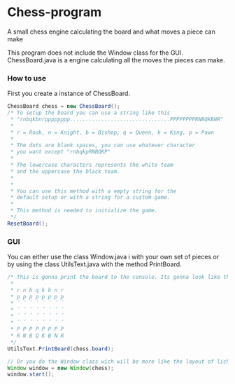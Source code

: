 # Chess-program
A small chess engine calculating the board and what moves a piece can make

This program does not include the Window class for the GUI.
ChessBoard.java is a engine calculating all the moves the pieces can make.

### How to use

First you create a instance of ChessBoard.
``` java
ChessBoard chess = new ChessBoard();
/* To setup the board you can use a string like this
 * "rnbqkbnrpppppppp................................PPPPPPPPRNBQKBNR"
 * 
 * r = Rook, n = Knight, b = Bishop, q = Queen, k = King, p = Pawn
 * 
 * The dots are blank spaces, you can use whatever character
 * you want except "rnbqkpRNBQKP"
 * 
 * The lowercase characters represents the white team
 * and the uppercase the black team.
 *
 *
 * You can use this method with a empty string for the
 * default setup or with a string for a custom game.
 * 
 * This method is needed to initialize the game.
 */
ResetBoard();
```

### GUI

You can either use the class Window.java i with your own set of pieces
or by using the class UtilsText.java with the method PrintBoard.

``` java
/* This is gonna print the board to the console. Its gonna look like this.
 *
 * r n b q k b n r
 * p p p p p p p p
 * ´ ´ ´ ´ ´ ´ ´ ´
 * ´ ´ ´ ´ ´ ´ ´ ´
 * ´ ´ ´ ´ ´ ´ ´ ´
 * ´ ´ ´ ´ ´ ´ ´ ´
 * P P P P P P P P
 * R N B Q K B N R
 */
UtilsText.PrintBoard(chess.board);

// Or you do the Window class wich will be more like the layout of lichess.org
Window window = new Window(chess);
window.start();
```
